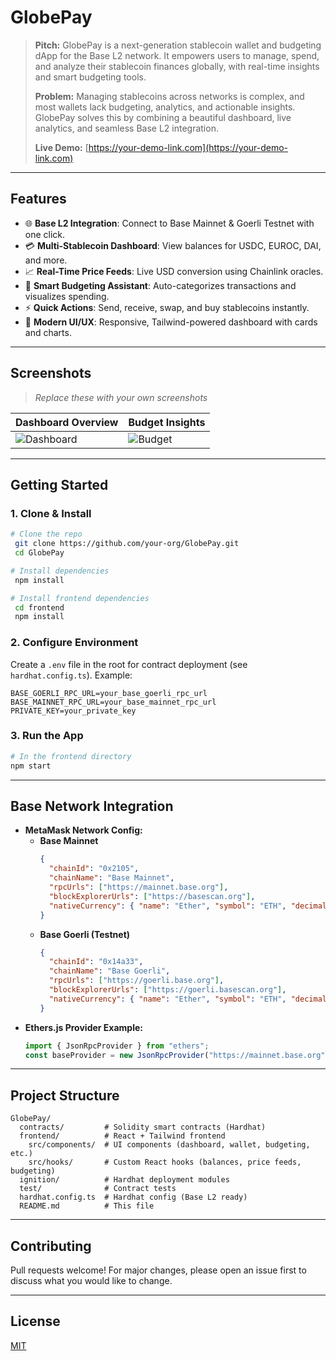# GlobePay

> **Pitch:**
> GlobePay is a next-generation stablecoin wallet and budgeting dApp for the Base L2 network. It empowers users to manage, spend, and analyze their stablecoin finances globally, with real-time insights and smart budgeting tools. 
>
> **Problem:** Managing stablecoins across networks is complex, and most wallets lack budgeting, analytics, and actionable insights. GlobePay solves this by combining a beautiful dashboard, live analytics, and seamless Base L2 integration.
>
> **Live Demo:** [https://your-demo-link.com](https://your-demo-link.com)

---

## Features

- 🌐 **Base L2 Integration**: Connect to Base Mainnet & Goerli Testnet with one click.
- 💳 **Multi-Stablecoin Dashboard**: View balances for USDC, EUROC, DAI, and more.
- 📈 **Real-Time Price Feeds**: Live USD conversion using Chainlink oracles.
- 🧠 **Smart Budgeting Assistant**: Auto-categorizes transactions and visualizes spending.
- ⚡ **Quick Actions**: Send, receive, swap, and buy stablecoins instantly.
- 🧩 **Modern UI/UX**: Responsive, Tailwind-powered dashboard with cards and charts.

---

## Screenshots

> _Replace these with your own screenshots_

| Dashboard Overview | Budget Insights |
|-------------------|----------------|
| ![Dashboard](./screenshots/dashboard.png) | ![Budget](./screenshots/budget.png) |

---

## Getting Started

### 1. **Clone & Install**
```bash
# Clone the repo
 git clone https://github.com/your-org/GlobePay.git
 cd GlobePay

# Install dependencies
 npm install

# Install frontend dependencies
 cd frontend
 npm install
```

### 2. **Configure Environment**
Create a `.env` file in the root for contract deployment (see `hardhat.config.ts`). Example:
```
BASE_GOERLI_RPC_URL=your_base_goerli_rpc_url
BASE_MAINNET_RPC_URL=your_base_mainnet_rpc_url
PRIVATE_KEY=your_private_key
```

### 3. **Run the App**
```bash
# In the frontend directory
npm start
```

---

## Base Network Integration

- **MetaMask Network Config:**
  - **Base Mainnet**
    ```json
    {
      "chainId": "0x2105",
      "chainName": "Base Mainnet",
      "rpcUrls": ["https://mainnet.base.org"],
      "blockExplorerUrls": ["https://basescan.org"],
      "nativeCurrency": { "name": "Ether", "symbol": "ETH", "decimals": 18 }
    }
    ```
  - **Base Goerli (Testnet)**
    ```json
    {
      "chainId": "0x14a33",
      "chainName": "Base Goerli",
      "rpcUrls": ["https://goerli.base.org"],
      "blockExplorerUrls": ["https://goerli.basescan.org"],
      "nativeCurrency": { "name": "Ether", "symbol": "ETH", "decimals": 18 }
    }
    ```
- **Ethers.js Provider Example:**
  ```ts
  import { JsonRpcProvider } from "ethers";
  const baseProvider = new JsonRpcProvider("https://mainnet.base.org");
  ```

---

## Project Structure

```
GlobePay/
  contracts/         # Solidity smart contracts (Hardhat)
  frontend/          # React + Tailwind frontend
    src/components/  # UI components (dashboard, wallet, budgeting, etc.)
    src/hooks/       # Custom React hooks (balances, price feeds, budgeting)
  ignition/          # Hardhat deployment modules
  test/              # Contract tests
  hardhat.config.ts  # Hardhat config (Base L2 ready)
  README.md          # This file
```

---

## Contributing

Pull requests welcome! For major changes, please open an issue first to discuss what you would like to change.

---

## License

[MIT](LICENSE)
